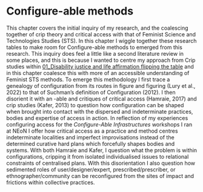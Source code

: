 # Configure-able methods

This chapter covers the initial inquiry of my research, and the coalescing together of crip theory and critical access with that of Feminist Science and Technologies Studies (STS). In this chapter I wiggle together these research tables to make room for Configure-able methods to emerged from this research. This inquiry does feel a little like a second literature review in some places, and this is because I wanted to centre my approach from Crip studies within [01_Disability justice and life affirmation flipping the table](../../01_Disability%20justice%20and%20life%20affirmation%20flipping%20the%20table/01_Disability%20justice%20and%20life%20affirmation%20flipping%20the%20table.md) and in this chapter coalesce this with more of an accessible understanding of Feminist STS methods. To emerge this methodology I first trace a genealogy of configuration from its routes in figure and figuring (Lury et al., 2022) to that of Suchman’s definition of Configuration (2012). I then disorient it with an -able and critiques of critical access (Hamraie, 2017) and crip studies (Kafer, 2013) to question how configuration can be shaped when brought into contact with the dispersed and indeterminate practices, bodies and expertise of access in action. In reflection of my experiences configuring access for the _Configure-Able Infrastructures_ workshops I ran at NEoN I offer how critical access as a practice and method centres indeterminate localities and imperfect improvisations instead of the determined curative hard plans which forcefully shapes bodies and systems. With both Hamraie and Kafer, I question what the problem is within configurations, cripping it from isolated individualised issues to relational constraints of centralised plans. With this disorientation I also question how sedimented roles of user/designer/expert, prescribed/prescriber, or ethnographer/community can be reconfigured from the sites of impact and frictions within collective practices.  

